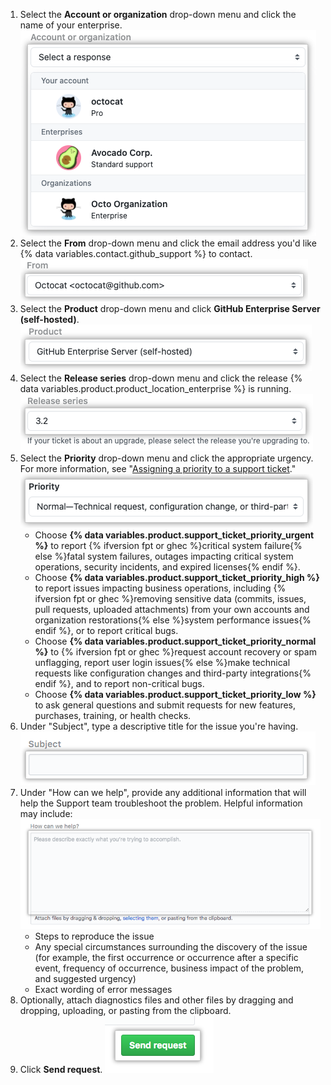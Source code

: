 1. Select the **Account or organization** drop-down menu and click the name of your enterprise.
![Account field](/assets/images/help/support/account-field.png)
1. Select the **From** drop-down menu and click the email address you'd like {% data variables.contact.github_support %} to contact.
![Email field](/assets/images/help/support/from-field.png)
1. Select the **Product** drop-down menu and click **GitHub Enterprise Server (self-hosted)**.
![Product field](/assets/images/help/support/product-field.png)
1. Select the **Release series** drop-down menu and click the release {% data variables.product.product_location_enterprise %} is running.
![Release field](/assets/images/help/support/release-field.png)
1. Select the **Priority** drop-down menu and click the appropriate urgency. For more information, see "[Assigning a priority to a support ticket](/admin/enterprise-support/overview/about-github-enterprise-support#assigning-a-priority-to-a-support-ticket)."
  ![Priority field](/assets/images/help/support/priority-field.png)
    - Choose **{% data variables.product.support_ticket_priority_urgent %}** to report {% ifversion fpt or ghec %}critical system failure{% else %}fatal system failures, outages impacting critical system operations, security incidents, and expired licenses{% endif %}.
    - Choose **{% data variables.product.support_ticket_priority_high %}** to report issues impacting business operations, including {% ifversion fpt or ghec %}removing sensitive data (commits, issues, pull requests, uploaded attachments) from your own accounts and organization restorations{% else %}system performance issues{% endif %}, or to report critical bugs.
    - Choose **{% data variables.product.support_ticket_priority_normal %}** to {% ifversion fpt or ghec %}request account recovery or spam unflagging, report user login issues{% else %}make technical requests like configuration changes and third-party integrations{% endif %}, and to report non-critical bugs.
    - Choose **{% data variables.product.support_ticket_priority_low %}** to ask general questions and submit requests for new features, purchases, training, or health checks.
1. Under "Subject", type a descriptive title for the issue you're having.
![Subject field](/assets/images/help/support/subject-field.png)
5. Under "How can we help", provide any additional information that will help the Support team troubleshoot the problem. Helpful information may include:
  ![How can we help field](/assets/images/help/support/how-can-we-help-field.png)
    - Steps to reproduce the issue
    - Any special circumstances surrounding the discovery of the issue (for example, the first occurrence or occurrence after a specific event, frequency of occurrence, business impact of the problem, and suggested urgency)
    - Exact wording of error messages
6. Optionally, attach diagnostics files and other files by dragging and dropping, uploading, or pasting from the clipboard.
7. Click **Send request**.
![Send request button](/assets/images/help/support/send-request-button.png)